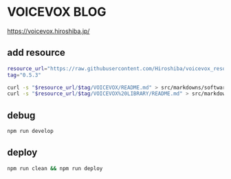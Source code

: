# VOICEVOX BLOG

https://voicevox.hiroshiba.jp/

## add resource

```bash
resource_url="https://raw.githubusercontent.com/Hiroshiba/voicevox_resource"
tag="0.5.3"

curl -s "$resource_url/$tag/VOICEVOX/README.md" > src/markdowns/softwareReadme.md
curl -s "$resource_url/$tag/VOICEVOX%20LIBRARY/README.md" > src/markdowns/libraryReadme.md
```

## debug

```bash
npm run develop
```

## deploy

```bash
npm run clean && npm run deploy
```
